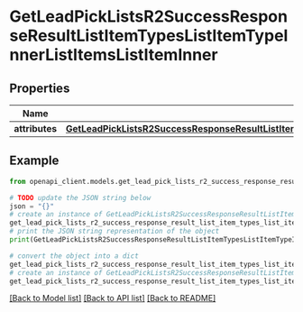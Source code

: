# GetLeadPickListsR2SuccessResponseResultListItemTypesListItemTypeInnerListItemsListItemInner


## Properties

Name | Type | Description | Notes
------------ | ------------- | ------------- | -------------
**attributes** | [**GetLeadPickListsR2SuccessResponseResultListItemTypesListItemTypeInnerListItemsListItemInnerAttributes**](GetLeadPickListsR2SuccessResponseResultListItemTypesListItemTypeInnerListItemsListItemInnerAttributes.md) |  | [optional] 

## Example

```python
from openapi_client.models.get_lead_pick_lists_r2_success_response_result_list_item_types_list_item_type_inner_list_items_list_item_inner import GetLeadPickListsR2SuccessResponseResultListItemTypesListItemTypeInnerListItemsListItemInner

# TODO update the JSON string below
json = "{}"
# create an instance of GetLeadPickListsR2SuccessResponseResultListItemTypesListItemTypeInnerListItemsListItemInner from a JSON string
get_lead_pick_lists_r2_success_response_result_list_item_types_list_item_type_inner_list_items_list_item_inner_instance = GetLeadPickListsR2SuccessResponseResultListItemTypesListItemTypeInnerListItemsListItemInner.from_json(json)
# print the JSON string representation of the object
print(GetLeadPickListsR2SuccessResponseResultListItemTypesListItemTypeInnerListItemsListItemInner.to_json())

# convert the object into a dict
get_lead_pick_lists_r2_success_response_result_list_item_types_list_item_type_inner_list_items_list_item_inner_dict = get_lead_pick_lists_r2_success_response_result_list_item_types_list_item_type_inner_list_items_list_item_inner_instance.to_dict()
# create an instance of GetLeadPickListsR2SuccessResponseResultListItemTypesListItemTypeInnerListItemsListItemInner from a dict
get_lead_pick_lists_r2_success_response_result_list_item_types_list_item_type_inner_list_items_list_item_inner_from_dict = GetLeadPickListsR2SuccessResponseResultListItemTypesListItemTypeInnerListItemsListItemInner.from_dict(get_lead_pick_lists_r2_success_response_result_list_item_types_list_item_type_inner_list_items_list_item_inner_dict)
```
[[Back to Model list]](../README.md#documentation-for-models) [[Back to API list]](../README.md#documentation-for-api-endpoints) [[Back to README]](../README.md)


